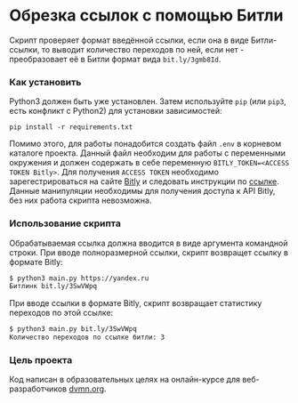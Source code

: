 # Обрезка ссылок с помощью Битли

Скрипт проверяет формат введённой ссылки, если она в виде Битли-ссылки, то выводит количество переходов по ней, если нет - преобразовает её в Битли формат вида `bit.ly/3gmb8Id`.

### Как установить


Python3 должен быть уже установлен. 
Затем используйте `pip` (или `pip3`, есть конфликт с Python2) для установки зависимостей:
```
pip install -r requirements.txt
```
Помимо этого, для работы понадобится создать файл `.env` в корневом каталоге проекта. Данный файл необходим для работы с переменными окружения и должен содержать в себе переменную `BITLY_TOKEN=<ACCESS TOKEN Bitly>`. Для получения `ACCESS TOKEN` необходимо зарегестрироваться на сайте [Bitly](https://bitly.com/) и следовать инструкции по [ссылке](https://dev.bitly.com/). Данные манипуляции необходимы для получения доступа к API Bitly, без них работа скрипта невозможна.

### Использование скрипта

Обрабатываемая ссылка должна вводится в виде аргумента командной строки.
При вводе полноразмерной ссылки, скрипт возвращет ссылку в формате Bitly:
```bash
$ python3 main.py https://yandex.ru
Битлинк bit.ly/3SwVWpq
```
При вводе ссылки в формате Bitly, скрипт возвращает статистику переходов по этой ссылке:
```bash
$ python3 main.py bit.ly/3SwVWpq
Количество переходов по ссылке битли: 3
```

### Цель проекта

Код написан в образовательных целях на онлайн-курсе для веб-разработчиков [dvmn.org](https://dvmn.org/).
